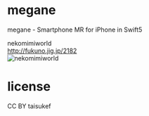 # megane
megane - Smartphone MR for iPhone in Swift5

nekomimiworld  
http://fukuno.jig.jp/2182  
![nekomimiworld](http://fukuno.jig.jp/img2/nekomimiworld-1.jpg "nekomimiworld")  

# license  
CC BY taisukef  

